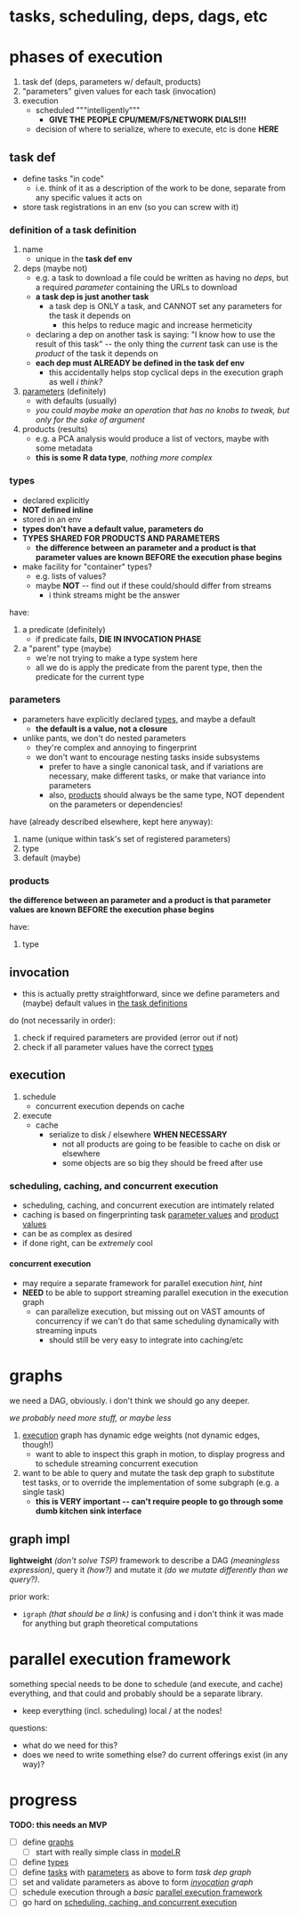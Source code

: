 tasks, scheduling, deps, dags, etc
==================================

# phases of execution
1. task def (deps, parameters w/ default, products)
2. "parameters" given values for each task (invocation)
3. execution
    - scheduled """intelligently"""
        - **GIVE THE PEOPLE CPU/MEM/FS/NETWORK DIALS!!!**
    - decision of where to serialize, where to execute, etc is done **HERE**

## task def
- define tasks "in code"
    - i.e. think of it as a description of the work to be done, separate from any specific values it acts on
- store task registrations in an env (so you can screw with it)

### definition of a task definition
1. name
    - unique in the **task def env**
2. deps (maybe not)
    - e.g. a task to download a file could be written as having no *deps*, but a required *parameter* containing the URLs to download
    - **a task dep is just another task**
        - a task dep is ONLY a task, and CANNOT set any parameters for the task it depends on
            - this helps to reduce magic and increase hermeticity
    - declaring a dep on another task is saying: "I know how to use the result of this task" -- the only thing the *current* task can use is the *product* of the task it depends on
    - **each dep must ALREADY be defined in the task def env**
        - this accidentally helps stop cyclical deps in the execution graph as well *i think?*
3. [parameters](#parameters) (definitely)
    - with defaults (usually)
    - *you could maybe make an operation that has no knobs to tweak, but only for the sake of argument*
4. products (results)
    - e.g. a PCA analysis would produce a list of vectors, maybe with some metadata
    - **this is some R data type**, *nothing more complex*

### types
- declared explicitly
- **NOT defined inline**
- stored in an env
- **types don't have a default value, parameters do**
- **TYPES SHARED FOR PRODUCTS AND PARAMETERS**
    - **the difference between an parameter and a product is that parameter values are known BEFORE the execution phase begins**
- make facility for "container" types?
    - e.g. lists of values?
    - maybe **NOT** -- find out if these could/should differ from streams
        - i think streams might be the answer

have:
1. a predicate (definitely)
    - if predicate fails, **DIE IN INVOCATION PHASE**
2. a "parent" type (maybe)
    - we're not trying to make a type system here
    - all we do is apply the predicate from the parent type, then the predicate for the current type

### parameters
- parameters have explicitly declared [types](#types), and maybe a default
    - **the default is a value, not a closure**
- unlike pants, we don't do nested parameters
    - they're complex and annoying to fingerprint
    - we don't want to encourage nesting tasks inside subsystems
        - prefer to have a single canonical task, and if variations are necessary, make different tasks, or make that variance into parameters
        - also, [products](#products) should always be the same type, NOT dependent on the parameters or dependencies!

have (already described elsewhere, kept here anyway):
1. name (unique within task's set of registered parameters)
2. type
3. default (maybe)

### products
**the difference between an parameter and a product is that parameter values are known BEFORE the execution phase begins**

have:
1. type

## invocation
- this is actually pretty straightforward, since we define parameters and (maybe) default values in [the task definitions](#task-def)

do (not necessarily in order):
1. check if required parameters are provided (error out if not)
2. check if all parameter values have the correct [types](#parameter-types)

## execution
1. schedule
    - concurrent execution depends on cache
2. execute
    - cache
        - serialize to disk / elsewhere **WHEN NECESSARY**
            - not all products are going to be feasible to cache on disk or elsewhere
            - some objects are so big they should be freed after use

### scheduling, caching, and concurrent execution
- scheduling, caching, and concurrent execution are intimately related
- caching is based on fingerprinting task [parameter values](#parameters) and [product values](#products)
- can be as complex as desired
- if done right, can be *extremely* cool

#### concurrent execution
- may require a separate framework for parallel execution *hint, hint*
- **NEED** to be able to support streaming parallel execution in the execution graph
    - can parallelize execution, but missing out on VAST amounts of concurrency if we can't do that same scheduling dynamically with streaming inputs
        - should still be very easy to integrate into caching/etc

# graphs
we need a DAG, obviously. i don't think we should go any deeper.

*we probably need more stuff, or maybe less*

1. [execution](#execution) graph has dynamic edge weights (not dynamic edges, though!)
    - want to able to inspect this graph in motion, to display progress and to schedule streaming concurrent execution
2. want to be able to query and mutate the task dep graph to substitute test tasks, or to override the implementation of some subgraph (e.g. a single task)
    - **this is VERY important -- can't require people to go through some dumb kitchen sink interface**

## graph impl

**lightweight** *(don't solve TSP)* framework to describe a DAG *(meaningless expression)*, query it *(how?)* and mutate it *(do we mutate differently than we query?)*.

prior work:
- `igraph` *(that should be a link)* is confusing and i don't think it was made for anything but graph theoretical computations

# parallel execution framework
something special needs to be done to schedule (and execute, and cache) everything, and that could and probably should be a separate library.

- keep everything (incl. scheduling) local / at the nodes!

questions:
- what do we need for this?
- does we need to write something else? do current offerings exist (in any way)?

progress
========

**TODO: this needs an MVP**

- [ ] define [graphs](#graphs)
    - [ ] start with really simple class in [model.R](model.R)
- [ ] define [types](#types)
- [ ] define [tasks](#tasks) with [parameters](#parameters) as above to form *task dep graph*
- [ ] set and validate parameters as above to form *[invocation](#invocation) graph*
- [ ] schedule execution through a *basic* [parallel execution framework](#parallel-execution-framework)
- [ ] go hard on [scheduling, caching, and concurrent execution](#scheduling-caching-and-concurrent-execution)
